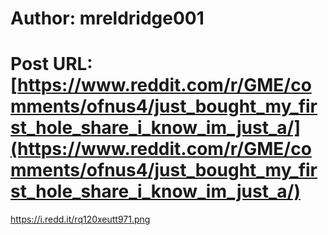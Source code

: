# Author: mreldridge001
# Post URL: [https://www.reddit.com/r/GME/comments/ofnus4/just_bought_my_first_hole_share_i_know_im_just_a/](https://www.reddit.com/r/GME/comments/ofnus4/just_bought_my_first_hole_share_i_know_im_just_a/)


https://i.redd.it/rq120xeutt971.png